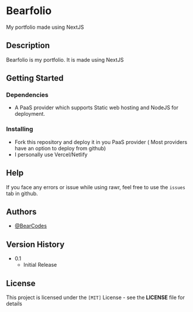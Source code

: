 # Bearfolio

My portfolio made using NextJS

## Description

Bearfolio is my portfolio. It is made using NextJS

## Getting Started

### Dependencies

* A PaaS provider which supports Static web hosting and NodeJS for deployment.

### Installing

* Fork this repository and deploy it in you PaaS provider ( Most providers have an option to deploy from github)
* I personally use Vercel/Netlify

## Help

If you face any errors or issue while using rawr, feel free to use the `issues` tab in github.

## Authors

* [@BearCodes](https://bearcodes.vercel.app/)


## Version History

* 0.1
    * Initial Release

## License

This project is licensed under the `[MIT]` License - see the **LICENSE** file for details
